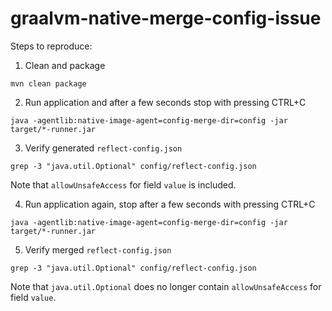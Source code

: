 # graalvm-native-merge-config-issue

Steps to reproduce:

1. Clean and package
```shell
mvn clean package
```

2. Run application and after a few seconds stop with pressing CTRL+C
```shell
java -agentlib:native-image-agent=config-merge-dir=config -jar target/*-runner.jar
```

3. Verify generated `reflect-config.json`
```shell
grep -3 "java.util.Optional" config/reflect-config.json 
```
Note that `allowUnsafeAccess` for field `value` is included.

4. Run application again, stop after a few seconds with pressing CTRL+C
```shell
java -agentlib:native-image-agent=config-merge-dir=config -jar target/*-runner.jar
```

5. Verify merged `reflect-config.json`
```shell
grep -3 "java.util.Optional" config/reflect-config.json
```
Note that `java.util.Optional` does no longer contain `allowUnsafeAccess` for field `value`.